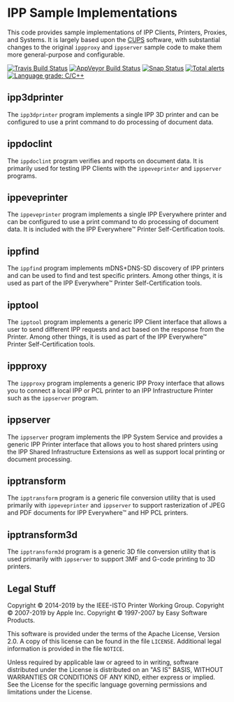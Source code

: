 IPP Sample Implementations
==========================

This code provides sample implementations of IPP Clients, Printers, Proxies, and
Systems.  It is largely based upon the [CUPS](https://www.cups.org/) software,
with substantial changes to the original `ippproxy` and `ippserver` sample code
to make them more general-purpose and configurable.

[![Travis Build Status](https://travis-ci.org/istopwg/ippsample.svg?branch=master)](https://travis-ci.org/istopwg/ippsample)
[![AppVeyor Build Status](https://ci.appveyor.com/api/projects/status/0ofsfvaqk984tew9?svg=true)](https://ci.appveyor.com/project/michaelrsweet/ippsample)
[![Snap Status](https://build.snapcraft.io/badge/istopwg/ippsample.svg)](https://build.snapcraft.io/user/istopwg/ippsample)
[![Total alerts](https://img.shields.io/lgtm/alerts/g/istopwg/ippsample.svg?logo=lgtm&logoWidth=18)](https://lgtm.com/projects/g/istopwg/ippsample/alerts/)
[![Language grade: C/C++](https://img.shields.io/lgtm/grade/cpp/g/istopwg/ippsample.svg?logo=lgtm&logoWidth=18)](https://lgtm.com/projects/g/istopwg/ippsample/context:cpp)


ipp3dprinter
-------------

The `ipp3dprinter` program implements a single IPP 3D printer and can be
configured to use a print command to do processing of document data.


ippdoclint
----------

The `ippdoclint` program verifies and reports on document data.  It is primarily
used for testing IPP Clients with the `ippeveprinter` and `ippserver` programs.


ippeveprinter
-------------

The `ippeveprinter` program implements a single IPP Everywhere printer and can
be configured to use a print command to do processing of document data.  It is
included with the IPP Everywhere™ Printer Self-Certification tools.


ippfind
-------

The `ippfind` program implements mDNS+DNS-SD discovery of IPP printers and can
be used to find and test specific printers.  Among other things, it is used as
part of the IPP Everywhere™ Printer Self-Certification tools.


ipptool
-------

The `ipptool` program implements a generic IPP Client interface that allows a
user to send different IPP requests and act based on the response from the
Printer.  Among other things, it is used as part of the IPP Everywhere™ Printer
Self-Certification tools.


ippproxy
--------

The `ippproxy` program implements a generic IPP Proxy interface that allows you
to connect a local IPP or PCL printer to an IPP Infrastructure Printer such as
the `ippserver` program.


ippserver
---------

The `ippserver` program implements the IPP System Service and provides a generic
IPP Printer interface that allows you to host shared printers using the IPP
Shared Infrastructure Extensions as well as support local printing or document
processing.


ipptransform
------------

The `ipptransform` program is a generic file conversion utility that is used
primarily with `ippeveprinter` and `ippserver` to support rasterization of JPEG
and PDF documents for IPP Everywhere™ and HP PCL printers.


ipptransform3d
--------------

The `ipptransform3d` program is a generic 3D file conversion utility that is
used primarily with `ippserver` to support 3MF and G-code printing to 3D
printers.


Legal Stuff
-----------

Copyright © 2014-2019 by the IEEE-ISTO Printer Working Group.
Copyright © 2007-2019 by Apple Inc.
Copyright © 1997-2007 by Easy Software Products.

This software is provided under the terms of the Apache License, Version 2.0.
A copy of this license can be found in the file `LICENSE`.  Additional legal
information is provided in the file `NOTICE`.

Unless required by applicable law or agreed to in writing, software distributed
under the License is distributed on an "AS IS" BASIS, WITHOUT WARRANTIES OR
CONDITIONS OF ANY KIND, either express or implied.  See the License for the
specific language governing permissions and limitations under the License.
